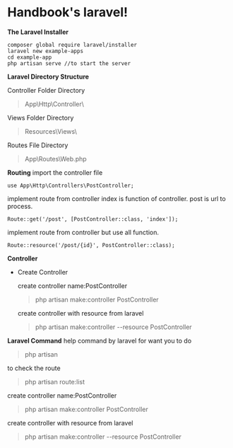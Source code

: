# Handbook's laravel!

**The Laravel Installer**

    composer global require laravel/installer
    laravel new example-apps
    cd example-app
    php artisan serve //to start the server

**Laravel Directory Structure**

Controller Folder Directory

> App\Http\Controller\

Views Folder Directory

> Resources\Views\

Routes File Directory

> App\Routes\Web.php

**Routing**
import the controller file

    use App\Http\Controllers\PostController;

implement route from controller index is function of controller. post is url to process.

    Route::get('/post', [PostController::class, 'index']);

implement route from controller but use all function.

    Route::resource('/post/{id}', PostController::class);

**Controller**

- Create Controller

  create controller name:PostController

  > php artisan make:controller PostController

  create controller with resource from laravel

  > php artisan make:controller --resource PostController

**Laravel Command**
help command by laravel for want you to do

> php artisan

to check the route

> php artisan route:list

create controller name:PostController

> php artisan make:controller PostController

create controller with resource from laravel

> php artisan make:controller --resource PostController
